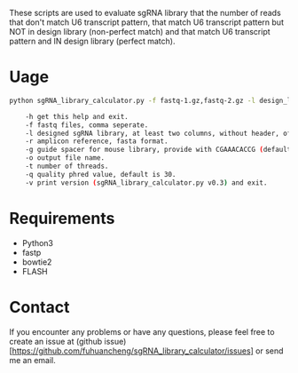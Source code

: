 These scripts are used to evaluate sgRNA library that the number of reads that don't match U6 transcript pattern, that match U6 transcript pattern but NOT in design library (non-perfect match) and that match U6 transcript pattern and IN design library (perfect match).

# Uage

```bash
python sgRNA_library_calculator.py -f fastq-1.gz,fastq-2.gz -l design_library -r reference -o output

    -h get this help and exit.
    -f fastq files, comma seperate.
    -l designed sgRNA library, at least two columns, without header, of gene IDs and sgRNA sequences without PAM.
    -r amplicon reference, fasta format.
    -g guide spacer for mouse library, provide with CGAAACACCG (default). For human library, should provide with CGAAACACC.
    -o output file name.
    -t number of threads.
    -q quality phred value, default is 30.
    -v print version (sgRNA_library_calculator.py v0.3) and exit.
```

# Requirements

- Python3
- fastp
- bowtie2
- FLASH

# Contact

If you encounter any problems or have any questions, please feel free to create an issue at (github issue)[https://github.com/fuhuancheng/sgRNA_library_calculator/issues] or send me an email.

